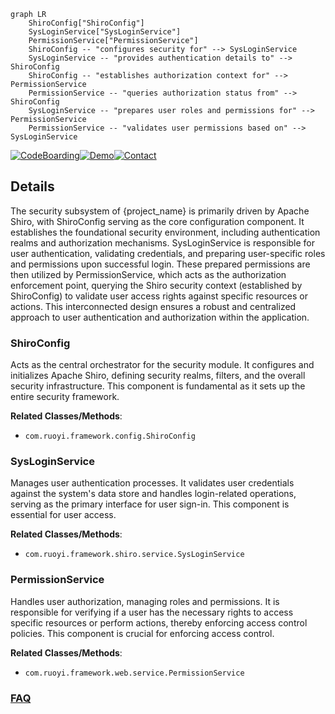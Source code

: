```mermaid
graph LR
    ShiroConfig["ShiroConfig"]
    SysLoginService["SysLoginService"]
    PermissionService["PermissionService"]
    ShiroConfig -- "configures security for" --> SysLoginService
    SysLoginService -- "provides authentication details to" --> ShiroConfig
    ShiroConfig -- "establishes authorization context for" --> PermissionService
    PermissionService -- "queries authorization status from" --> ShiroConfig
    SysLoginService -- "prepares user roles and permissions for" --> PermissionService
    PermissionService -- "validates user permissions based on" --> SysLoginService
```

[![CodeBoarding](https://img.shields.io/badge/Generated%20by-CodeBoarding-9cf?style=flat-square)](https://github.com/CodeBoarding/GeneratedOnBoardings)[![Demo](https://img.shields.io/badge/Try%20our-Demo-blue?style=flat-square)](https://www.codeboarding.org/demo)[![Contact](https://img.shields.io/badge/Contact%20us%20-%20contact@codeboarding.org-lightgrey?style=flat-square)](mailto:contact@codeboarding.org)

## Details

The security subsystem of {project_name} is primarily driven by Apache Shiro, with ShiroConfig serving as the core configuration component. It establishes the foundational security environment, including authentication realms and authorization mechanisms. SysLoginService is responsible for user authentication, validating credentials, and preparing user-specific roles and permissions upon successful login. These prepared permissions are then utilized by PermissionService, which acts as the authorization enforcement point, querying the Shiro security context (established by ShiroConfig) to validate user access rights against specific resources or actions. This interconnected design ensures a robust and centralized approach to user authentication and authorization within the application.

### ShiroConfig
Acts as the central orchestrator for the security module. It configures and initializes Apache Shiro, defining security realms, filters, and the overall security infrastructure. This component is fundamental as it sets up the entire security framework.


**Related Classes/Methods**:

- `com.ruoyi.framework.config.ShiroConfig`


### SysLoginService
Manages user authentication processes. It validates user credentials against the system's data store and handles login-related operations, serving as the primary interface for user sign-in. This component is essential for user access.


**Related Classes/Methods**:

- `com.ruoyi.framework.shiro.service.SysLoginService`


### PermissionService
Handles user authorization, managing roles and permissions. It is responsible for verifying if a user has the necessary rights to access specific resources or perform actions, thereby enforcing access control policies. This component is crucial for enforcing access control.


**Related Classes/Methods**:

- `com.ruoyi.framework.web.service.PermissionService`




### [FAQ](https://github.com/CodeBoarding/GeneratedOnBoardings/tree/main?tab=readme-ov-file#faq)